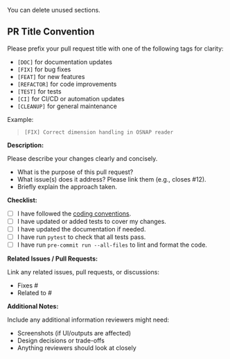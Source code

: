 You can delete unused sections.

## PR Title Convention

Please prefix your pull request title with one of the following tags for clarity:

- `[DOC]` for documentation updates
- `[FIX]` for bug fixes
- `[FEAT]` for new features
- `[REFACTOR]` for code improvements
- `[TEST]` for tests
- `[CI]` for CI/CD or automation updates
- `[CLEANUP]` for general maintenance

Example:
> `[FIX] Correct dimension handling in OSNAP reader`

**Description:**

Please describe your changes clearly and concisely.

- What is the purpose of this pull request?
- What issue(s) does it address? Please link them (e.g., closes #12).
- Briefly explain the approach taken.

**Checklist:**

- [ ] I have followed the [coding conventions](docs/source/conventions.md).
- [ ] I have updated or added tests to cover my changes.
- [ ] I have updated the documentation if needed.
- [ ] I have run `pytest` to check that all tests pass.
- [ ] I have run `pre-commit run --all-files` to lint and format the code.

**Related Issues / Pull Requests:**

Link any related issues, pull requests, or discussions:
- Fixes #
- Related to #

**Additional Notes:**

Include any additional information reviewers might need:

- Screenshots (if UI/outputs are affected)
- Design decisions or trade-offs
- Anything reviewers should look at closely

